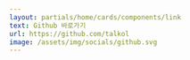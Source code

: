 ```yaml
---
layout: partials/home/cards/components/link
text: Github 바로가기
url: https://github.com/talkol
image: /assets/img/socials/github.svg
---
```

